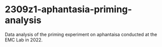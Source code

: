 # 2309z1-aphantasia-priming-analysis
 Data analysis of the priming experiment on aphantaisa conducted at the EMC Lab in 2022.
